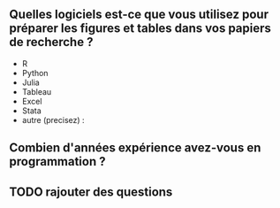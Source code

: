 ## Quelles logiciels est-ce que vous utilisez pour préparer les figures et tables dans vos papiers de recherche ?

* R
* Python
* Julia
* Tableau
* Excel
* Stata
* autre (precisez) :

## Combien d'années expérience avez-vous en programmation ?

## TODO rajouter des questions

